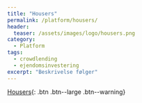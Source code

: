 ```yaml
---
title: "Housers"
permalink: /platform/housers/
header:
  teaser: /assets/images/logo/housers.png
category:
  - Platform
tags:
  - crowdlending
  - ejendomsinvestering
excerpt: "Beskrivelse følger"
---
```


[Housers](/go/housers/){: .btn .btn--large .btn--warning}
